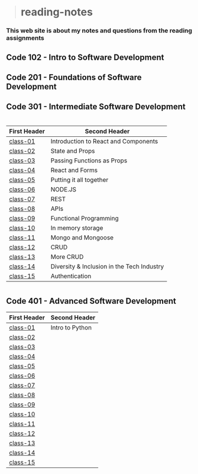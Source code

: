 ># reading-notes

### This web site is about my notes and questions from the reading assignments 

## Code 102 - Intro to Software Development
## Code 201 - Foundations of Software Development
## Code 301 - Intermediate Software Development
#

| First Header                  | Second Header                              |
| ----------------------------- | ------------------------------------------ |
| [class-01](./301/class-01.md)     | Introduction to React and Components       |
| [class-02](./301/class-02.md)     | State and Props                            |
| [class-03](./301/class-03.md)     | Passing Functions as Props                 |
| [class-04](./301/class-04.md)     | React and Forms                            |
| [class-05](./301/class-05.md)     | Putting it all together                    |
| [class-06](./301/class-06.md)     | NODE.JS                                    |
| [class-07](./301/class-07.md)     | REST                                       |
| [class-08](./301/class-08.md)     | APIs                                       |
| [class-09](./301/class-09.md)     | Functional Programming                     |
| [class-10](./301/class-10.md)     | In memory storage                          |
| [class-11](./301/class-11.md)     | Mongo and Mongoose                         |
| [class-12](./301/class-12.md)     | CRUD                                       |
| [class-13](./301/class-13.md)     | More CRUD                                  |
| [class-14](./301/class-14.md)     | Diversity & Inclusion in the Tech Industry |
| [class-15](./301/class-15.md)     | Authentication                             |

#
## Code 401 - Advanced Software Development

| First Header                  | Second Header                              |
| ----------------------------- | ------------------------------------------ |
| [class-01](./code-401-python/class-01.md)     |   Intro to Python     |
| [class-02](./code-401-python/class-02.md)     |        |
| [class-03](./code-401-python/class-03.md)     |        |
| [class-04](./code-401-python/class-04.md)     |        |
| [class-05](./code-401-python/class-05.md)     |        |
| [class-06](./code-401-python/class-06.md)     |        |
| [class-07](./code-401-python/class-07.md)     |        |
| [class-08](./code-401-python/class-08.md)     |        |
| [class-09](./code-401-python/class-09.md)     |        |
| [class-10](./code-401-python/class-10.md)     |        |
| [class-11](./code-401-python/class-11.md)     |        |
| [class-12](./code-401-python/class-12.md)     |        |
| [class-13](./code-401-python/class-13.md)     |        |
| [class-14](./code-401-python/class-14.md)     |        |
| [class-15](./code-401-python/class-15.md)     |        |
